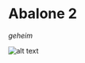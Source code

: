 # Abalone 2
*geheim*


![alt text](https://www.stuttgarter-nachrichten.de/media.media.a748e100-5327-41a5-9654-32312a5a2939.original1024.jpg)
